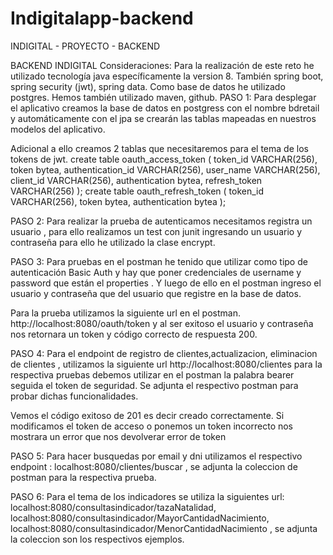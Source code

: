 # Indigitalapp-backend

INDIGITAL - PROYECTO - BACKEND

BACKEND INDIGITAL Consideraciones: Para la realización de este reto he utilizado tecnología java específicamente la version 8. También spring boot, spring security (jwt), spring data. Como base de datos he utilizado postgres. Hemos también utilizado maven, github. PASO 1: Para desplegar el aplicativo creamos la base de datos en postgress con el nombre bdretail y automáticamente con el jpa se crearán las tablas mapeadas en nuestros modelos del aplicativo.

Adicional a ello creamos 2 tablas que necesitaremos para el tema de los tokens de jwt. create table oauth_access_token ( token_id VARCHAR(256), token bytea, authentication_id VARCHAR(256), user_name VARCHAR(256), client_id VARCHAR(256), authentication bytea, refresh_token VARCHAR(256) ); create table oauth_refresh_token ( token_id VARCHAR(256), token bytea, authentication bytea );

PASO 2: Para realizar la prueba de autenticamos necesitamos registra un usuario , para ello realizamos un test con junit ingresando un usuario y contraseña para ello he utilizado la clase encrypt.

PASO 3: Para pruebas en el postman he tenido que utilizar como tipo de autenticación Basic Auth y hay que poner credenciales de username y password que están el properties . Y luego de ello en el postman ingreso el usuario y contraseña que del usuario que registre en la base de datos.

Para la prueba utilizamos la siguiente url en el postman. http://localhost:8080/oauth/token y al ser exitoso el usuario y contraseña nos retornara un token y código correcto de respuesta 200.

PASO 4: Para el endpoint de registro de clientes,actualizacion, eliminacion de clientes , utilizamos la siguiente url http://localhost:8080/clientes para la respectiva pruebas debemos utilizar en el postman la palabra bearer seguida el token de seguridad. Se adjunta el respectivo postman para probar dichas funcionalidades.

Vemos el código exitoso de 201 es decir creado correctamente. Si modificamos el token de acceso o ponemos un token incorrecto nos mostrara un error que nos devolverar error de token

PASO 5: Para hacer busquedas por email y dni utilizamos el respectivo endpoint : localhost:8080/clientes/buscar , se adjunta la coleccion de postman para la respectiva prueba.

PASO 6: Para el tema de los indicadores se utiliza la siguientes url: localhost:8080/consultasindicador/tazaNatalidad, localhost:8080/consultasindicador/MayorCantidadNacimiento, localhost:8080/consultasindicador/MenorCantidadNacimiento , se adjunta la coleccion son los respectivos ejemplos.

